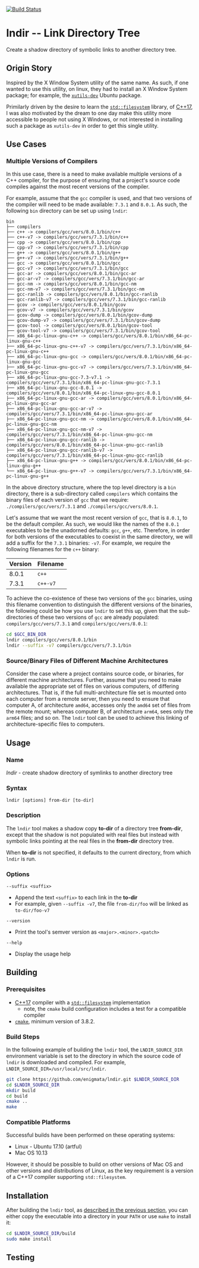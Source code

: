 [![Build Status](https://travis-ci.org/enigmata/lndir.svg?branch=master)](https://travis-ci.org/enigmata/lndir)

# lndir -- Link Directory Tree

Create a shadow directory of symbolic links to another directory tree.

## Origin Story

Inspired by the X Window System utility of the same name. As such,
if one wanted to use this utility, on linux, they had to install
an X Window System package; for example, the
[`xutils-dev`](https://packages.ubuntu.com/artful/amd64/xutils-dev/filelist)
Ubuntu package.

Primilarly driven by the desire to learn the
[`std::filesystem`](http://en.cppreference.com/w/cpp/filesystem)
library, of [C++17](https://en.wikipedia.org/wiki/C%2B%2B17), I
was also motivated by the dream to one day make this utility
more accessible to people not using X Windows, or not interested
in installing such a package as `xutils-dev` in order to get
this single utility.

## Use Cases

### Multiple Versions of Compilers

In this use case, there is a need to make available multiple versions
of a C++ compiler, for the purpose of ensuring that a project's
source code compiles against the most recent versions of the compiler.

For example, assume that the `gcc` compiler is used, and that two
versions of the compiler will need to be made available: `7.3.1` and
`8.0.1`. As such, the following `bin` directory can be set up using `lndir`:

```
bin
├── compilers
├── c++ -> compilers/gcc/vers/8.0.1/bin/c++
├── c++-v7 -> compilers/gcc/vers/7.3.1/bin/c++
├── cpp -> compilers/gcc/vers/8.0.1/bin/cpp
├── cpp-v7 -> compilers/gcc/vers/7.3.1/bin/cpp
├── g++ -> compilers/gcc/vers/8.0.1/bin/g++
├── g++-v7 -> compilers/gcc/vers/7.3.1/bin/g++
├── gcc -> compilers/gcc/vers/8.0.1/bin/gcc
├── gcc-v7 -> compilers/gcc/vers/7.3.1/bin/gcc
├── gcc-ar -> compilers/gcc/vers/8.0.1/bin/gcc-ar
├── gcc-ar-v7 -> compilers/gcc/vers/7.3.1/bin/gcc-ar
├── gcc-nm -> compilers/gcc/vers/8.0.1/bin/gcc-nm
├── gcc-nm-v7 -> compilers/gcc/vers/7.3.1/bin/gcc-nm
├── gcc-ranlib -> compilers/gcc/vers/8.0.1/bin/gcc-ranlib
├── gcc-ranlib-v7 -> compilers/gcc/vers/7.3.1/bin/gcc-ranlib
├── gcov -> compilers/gcc/vers/8.0.1/bin/gcov
├── gcov-v7 -> compilers/gcc/vers/7.3.1/bin/gcov
├── gcov-dump -> compilers/gcc/vers/8.0.1/bin/gcov-dump
├── gcov-dump-v7 -> compilers/gcc/vers/7.3.1/bin/gcov-dump
├── gcov-tool -> compilers/gcc/vers/8.0.1/bin/gcov-tool
├── gcov-tool-v7 -> compilers/gcc/vers/7.3.1/bin/gcov-tool
├── x86_64-pc-linux-gnu-c++ -> compilers/gcc/vers/8.0.1/bin/x86_64-pc-linux-gnu-c++
├── x86_64-pc-linux-gnu-c++-v7 -> compilers/gcc/vers/7.3.1/bin/x86_64-pc-linux-gnu-c++
├── x86_64-pc-linux-gnu-gcc -> compilers/gcc/vers/8.0.1/bin/x86_64-pc-linux-gnu-gcc
├── x86_64-pc-linux-gnu-gcc-v7 -> compilers/gcc/vers/7.3.1/bin/x86_64-pc-linux-gnu-gcc
├── x86_64-pc-linux-gnu-gcc-7.3-v7.1 -> compilers/gcc/vers/7.3.1/bin/x86_64-pc-linux-gnu-gcc-7.3.1
├── x86_64-pc-linux-gnu-gcc-8.0.1 -> compilers/gcc/vers/8.0.1/bin/x86_64-pc-linux-gnu-gcc-8.0.1
├── x86_64-pc-linux-gnu-gcc-ar -> compilers/gcc/vers/8.0.1/bin/x86_64-pc-linux-gnu-gcc-ar
├── x86_64-pc-linux-gnu-gcc-ar-v7 -> compilers/gcc/vers/7.3.1/bin/x86_64-pc-linux-gnu-gcc-ar
├── x86_64-pc-linux-gnu-gcc-nm -> compilers/gcc/vers/8.0.1/bin/x86_64-pc-linux-gnu-gcc-nm
├── x86_64-pc-linux-gnu-gcc-nm-v7 -> compilers/gcc/vers/7.3.1/bin/x86_64-pc-linux-gnu-gcc-nm
├── x86_64-pc-linux-gnu-gcc-ranlib -> compilers/gcc/vers/8.0.1/bin/x86_64-pc-linux-gnu-gcc-ranlib
├── x86_64-pc-linux-gnu-gcc-ranlib-v7 -> compilers/gcc/vers/7.3.1/bin/x86_64-pc-linux-gnu-gcc-ranlib
├── x86_64-pc-linux-gnu-g++ -> compilers/gcc/vers/8.0.1/bin/x86_64-pc-linux-gnu-g++
└── x86_64-pc-linux-gnu-g++-v7 -> compilers/gcc/vers/7.3.1/bin/x86_64-pc-linux-gnu-g++
```

In the above directory structure, where the top level directory is a `bin`
directory, there is a sub-directory called `compilers` which contains the
binary files of each version of `gcc` that we require:
`./compilers/gcc/vers/7.3.1` and `./compilers/gcc/vers/8.0.1`.

Let's assume that we want the most recent version of `gcc`, that is `8.0.1`,
to be the default compiler. As such, we would like the names of the `8.0.1`
executables to be the unadorned defaults:  `gcc`, `g++`, etc. Therefore,
in order for both versions of the executables to coexist in the same directory,
we will add a suffix for the `7.3.1` binaries: `-v7`. For example, we require
the following filenames for the `c++` binary:

Version | Filename
--------|---------
8.0.1   | `c++`
7.3.1   | `c++-v7`

To achieve the co-existence of these two versions of the `gcc` binaries,
using this filename convention to distinguish the different versions of
the binaries, the following could be how you use `lndir` to set this
up, given that the sub-directories of these two versions of `gcc` are
already populated:  `compilers/gcc/vers/7.3.1` and `compilers/gcc/vers/8.0.1`:

```bash
cd $GCC_BIN_DIR
lndir compilers/gcc/vers/8.0.1/bin
lndir --suffix -v7 compilers/gcc/vers/7.3.1/bin
```

### Source/Binary Files of Different Machine Architectures

Consider the case where a project contains source code, or binaries, for
different machine architectures. Further, assume that you need to make
available the appropriate set of files on various computers, of differing
architectures. That is, if the full multi-architecture file set is mounted
onto each computer from a remote server, then you need to ensure that
computer A, of architecture `amd64`, accesses only the `amd64` set of files
from the remote mount; whereas computer B, of architecture `arm64`, sees
only the `arm64` files; and so on. The `lndir` tool can be used to achieve
this linking of architecture-specific files to computers.

## Usage

### Name

_lndir_ - create shadow directory of symlinks to another directory tree

### Syntax

```
lndir [options] from-dir [to-dir]
```

### Description

The `lndir` tool makes a shadow copy **to-dir** of a directory tree
**from-dir**, except that the shadow is not populated with real files
but instead with symbolic links pointing at the real files in the
**from-dir** directory tree.

When **to-dir** is not specified, it defaults to the current directory,
from which `lndir` is run.

### Options

`--suffix <suffix>`

* Append the text `<suffix>` to each link in the **to-dir**
* For example, given `--suffix -v7`, the file `from-dir/foo` will be linked as `to-dir/foo-v7`

`--version`

* Print the tool's semver version as `<major>.<minor>.<patch>`

`--help`

* Display the usage help

## Building

### Prerequisites

* [C++17](https://en.wikipedia.org/wiki/C%2B%2B17) compiler with a [`std::filesystem`](http://en.cppreference.com/w/cpp/filesystem) implementation
    * note, the `cmake` build configuration includes a test for a compatible compiler
* [`cmake`](https://cmake.org), minimum version of 3.8.2.

### Build Steps

In the following example of building the `lndir` tool, the `LNDIR_SOURCE_DIR`
environment variable is set to the directory in which the source code of
`lndir` is downloaded and compiled. For example, `LNDIR_SOURCE_DIR=/usr/local/src/lndir`.

```bash
git clone https://github.com/enigmata/lndir.git $LNDIR_SOURCE_DIR
cd $LNDIR_SOURCE_DIR
mkdir build
cd build
cmake ..
make
```

### Compatible Platforms

Successful builds have been performed on these operating systems:

* Linux - Ubuntu 17.10 (artful)
* Mac OS 10.13

However, it should be possible to build on other versions of Mac OS and
other versions and distributions of Linux, as the key requirement is
a version of a C++17 compiler supporting `std::filesystem`.

## Installation

After building the `lndir` tool, as [described in the previous section](#build-steps),
you can either copy the executable into a directory in your `PATH` or use
`make` to install it:

```bash
cd $LNDIR_SOURCE_DIR/build
sudo make install
```

## Testing

